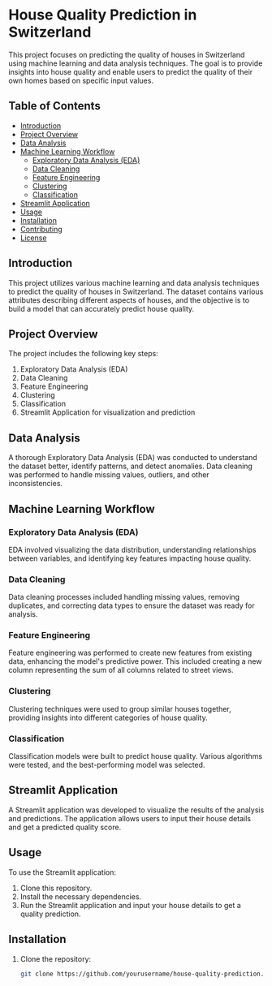 # House Quality Prediction in Switzerland

This project focuses on predicting the quality of houses in Switzerland using machine learning and data analysis techniques. The goal is to provide insights into house quality and enable users to predict the quality of their own homes based on specific input values.

## Table of Contents
- [Introduction](#introduction)
- [Project Overview](#project-overview)
- [Data Analysis](#data-analysis)
- [Machine Learning Workflow](#machine-learning-workflow)
  - [Exploratory Data Analysis (EDA)](#exploratory-data-analysis-eda)
  - [Data Cleaning](#data-cleaning)
  - [Feature Engineering](#feature-engineering)
  - [Clustering](#clustering)
  - [Classification](#classification)
- [Streamlit Application](#streamlit-application)
- [Usage](#usage)
- [Installation](#installation)
- [Contributing](#contributing)
- [License](#license)

## Introduction
This project utilizes various machine learning and data analysis techniques to predict the quality of houses in Switzerland. The dataset contains various attributes describing different aspects of houses, and the objective is to build a model that can accurately predict house quality.

## Project Overview
The project includes the following key steps:
1. Exploratory Data Analysis (EDA)
2. Data Cleaning
3. Feature Engineering
4. Clustering
5. Classification
6. Streamlit Application for visualization and prediction

## Data Analysis
A thorough Exploratory Data Analysis (EDA) was conducted to understand the dataset better, identify patterns, and detect anomalies. Data cleaning was performed to handle missing values, outliers, and other inconsistencies.

## Machine Learning Workflow

### Exploratory Data Analysis (EDA)
EDA involved visualizing the data distribution, understanding relationships between variables, and identifying key features impacting house quality.

### Data Cleaning
Data cleaning processes included handling missing values, removing duplicates, and correcting data types to ensure the dataset was ready for analysis.

### Feature Engineering
Feature engineering was performed to create new features from existing data, enhancing the model's predictive power. This included creating a new column representing the sum of all columns related to street views.

### Clustering
Clustering techniques were used to group similar houses together, providing insights into different categories of house quality.

### Classification
Classification models were built to predict house quality. Various algorithms were tested, and the best-performing model was selected.

## Streamlit Application
A Streamlit application was developed to visualize the results of the analysis and predictions. The application allows users to input their house details and get a predicted quality score.

## Usage
To use the Streamlit application:
1. Clone this repository.
2. Install the necessary dependencies.
3. Run the Streamlit application and input your house details to get a quality prediction.

## Installation
1. Clone the repository:
   ```bash
   git clone https://github.com/yourusername/house-quality-prediction.git
